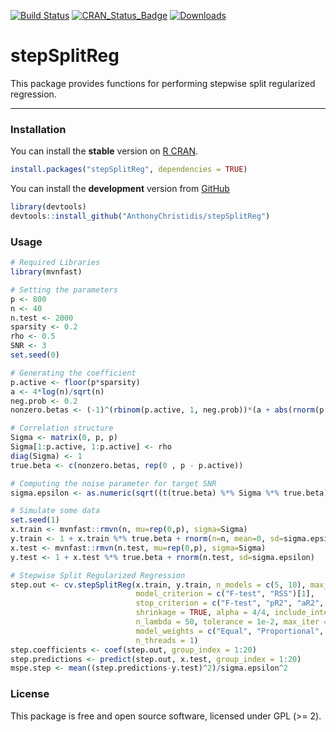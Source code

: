 
[![Build
Status](https://app.travis-ci.com/AnthonyChristidis/stepSplitReg.svg?branch=master)](https://app.travis-ci.com/AnthonyChristidis/stepSplitReg)
[![CRAN\_Status\_Badge](http://www.r-pkg.org/badges/version/stepSplitReg)](https://cran.r-project.org/package=stepSplitReg)
[![Downloads](http://cranlogs.r-pkg.org/badges/stepSplitReg)](https://cran.r-project.org/package=stepSplitReg)

# stepSplitReg

This package provides functions for performing stepwise split
regularized regression.

------------------------------------------------------------------------

### Installation

You can install the **stable** version on [R
CRAN](https://cran.r-project.org/package=stepSplitReg).

``` r
install.packages("stepSplitReg", dependencies = TRUE)
```

You can install the **development** version from
[GitHub](https://github.com/AnthonyChristidis/stepSplitReg)

``` r
library(devtools)
devtools::install_github("AnthonyChristidis/stepSplitReg")
```

### Usage

``` r
# Required Libraries
library(mvnfast)

# Setting the parameters
p <- 800
n <- 40
n.test <- 2000
sparsity <- 0.2
rho <- 0.5
SNR <- 3
set.seed(0)

# Generating the coefficient
p.active <- floor(p*sparsity)
a <- 4*log(n)/sqrt(n)
neg.prob <- 0.2
nonzero.betas <- (-1)^(rbinom(p.active, 1, neg.prob))*(a + abs(rnorm(p.active)))

# Correlation structure
Sigma <- matrix(0, p, p)
Sigma[1:p.active, 1:p.active] <- rho
diag(Sigma) <- 1
true.beta <- c(nonzero.betas, rep(0 , p - p.active))

# Computing the noise parameter for target SNR
sigma.epsilon <- as.numeric(sqrt((t(true.beta) %*% Sigma %*% true.beta)/SNR))

# Simulate some data
set.seed(1)
x.train <- mvnfast::rmvn(n, mu=rep(0,p), sigma=Sigma)
y.train <- 1 + x.train %*% true.beta + rnorm(n=n, mean=0, sd=sigma.epsilon)
x.test <- mvnfast::rmvn(n.test, mu=rep(0,p), sigma=Sigma)
y.test <- 1 + x.test %*% true.beta + rnorm(n.test, sd=sigma.epsilon)

# Stepwise Split Regularized Regression
step.out <- cv.stepSplitReg(x.train, y.train, n_models = c(5, 10), max_variables = NULL, keep = 4/4,
                            model_criterion = c("F-test", "RSS")[1],
                            stop_criterion = c("F-test", "pR2", "aR2", "R2", "Fixed")[1], stop_parameter = 0.05, 
                            shrinkage = TRUE, alpha = 4/4, include_intercept = TRUE, 
                            n_lambda = 50, tolerance = 1e-2, max_iter = 1e5, n_folds = 5, 
                            model_weights = c("Equal", "Proportional", "Stacking")[1], 
                            n_threads = 1)
step.coefficients <- coef(step.out, group_index = 1:20)
step.predictions <- predict(step.out, x.test, group_index = 1:20)
mspe.step <- mean((step.predictions-y.test)^2)/sigma.epsilon^2
```

### License

This package is free and open source software, licensed under GPL (&gt;=
2).
